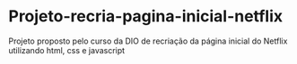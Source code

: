 # Projeto-recria-pagina-inicial-netflix
Projeto proposto pelo curso da DIO de recriação da página inicial do Netflix utilizando html, css e javascript
